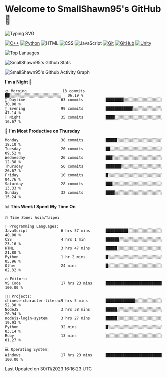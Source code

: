 # Welcome to SmallShawn95's GitHub 👋

![Typing SVG](https://readme-typing-svg.demolab.com/?lines=print("Hello,+world");cout+>>+"Hello,+world!"&center=true&size=22)

<!--
![GitHub User's Stars](https://img.shields.io/github/stars/smallshawn95?color=orange&label=Stars&labelColor=yellow)
![GitHub Followers](https://img.shields.io/github/followers/smallshawn95?color=orange&label=Followers&labelColor=FFDBAC)
-->

<!-- https://shields.io/, https://simpleicons.org/ -->
[![C++](https://img.shields.io/badge/-C++-00599C?style=flat-square&logo=cplusplus)](https://cplusplus.com/)
[![Python](https://img.shields.io/badge/-Python-3776AB?style=flat-square&logo=python&logoColor=ffffff)](https://www.python.org/)
![HTML](https://img.shields.io/badge/-HTML-E34F26?style=flat-square&logo=html5&logoColor=ffffff)
![CSS](https://img.shields.io/badge/-CSS-1572B6?style=flat-square&logo=css3)
![JavaScript](https://img.shields.io/badge/-JavaScript-F7DF1E?style=flat-square&logo=javascript&logoColor=ffffff)
[![Git](https://img.shields.io/badge/-Git-f05032?style=flat-square&logo=git&logoColor=ffffff)](https://git-scm.com/)
[![GitHub](https://img.shields.io/badge/-GitHub-181717?style=flat-square&logo=github)](https://github.com/)
[![Unity](https://img.shields.io/badge/-Unity-000000?style=flat-square&logo=unity)](https://unity.com/)

![Top Lanuages](https://github-readme-stats.vercel.app/api/top-langs/?username=smallshawn95&theme=holi&layout=donut)

![SmallShawn95's Github Stats](https://github-readme-stats.vercel.app/api?username=smallshawn95&theme=holi&show_icons=true)

![SmallShawn95's Github Activity Graph](https://github-readme-activity-graph.vercel.app/graph?username=smallshawn95&theme=tokyo-night)

<!-- ![SmallShawn95's WakaTime Stats](https://github-readme-stats.vercel.app/api/wakatime?username=smallshawn95) -->
<!-- ![Repositorie Card](https://github-readme-stats.vercel.app/api/pin/?username=smallshawn95&repo=Python-Discord-Bot-Course&theme=holi) -->
<!-- ![Repositorie Card](https://github-readme-stats.vercel.app/api/pin/?username=smallshawn95&repo=ZeroJudge-Code&theme=holi) -->

<!--START_SECTION:waka-->
**I'm a Night 🦉** 

```text
🌞 Morning                13 commits          ██░░░░░░░░░░░░░░░░░░░░░░░   06.19 % 
🌆 Daytime                63 commits          ████████░░░░░░░░░░░░░░░░░   30.00 % 
🌃 Evening                99 commits          ████████████░░░░░░░░░░░░░   47.14 % 
🌙 Night                  35 commits          ████░░░░░░░░░░░░░░░░░░░░░   16.67 % 
```
📅 **I'm Most Productive on Thursday** 

```text
Monday                   38 commits          █████░░░░░░░░░░░░░░░░░░░░   18.10 % 
Tuesday                  20 commits          ██░░░░░░░░░░░░░░░░░░░░░░░   09.52 % 
Wednesday                26 commits          ███░░░░░░░░░░░░░░░░░░░░░░   12.38 % 
Thursday                 56 commits          ███████░░░░░░░░░░░░░░░░░░   26.67 % 
Friday                   10 commits          █░░░░░░░░░░░░░░░░░░░░░░░░   04.76 % 
Saturday                 28 commits          ███░░░░░░░░░░░░░░░░░░░░░░   13.33 % 
Sunday                   32 commits          ████░░░░░░░░░░░░░░░░░░░░░   15.24 % 
```


📊 **This Week I Spent My Time On** 

```text
🕑︎ Time Zone: Asia/Taipei

💬 Programming Languages: 
JavaScript               6 hrs 57 mins       ██████████░░░░░░░░░░░░░░░   40.00 % 
CSS                      4 hrs 1 min         ██████░░░░░░░░░░░░░░░░░░░   23.16 % 
HTML                     3 hrs 47 mins       █████░░░░░░░░░░░░░░░░░░░░   21.80 % 
Python                   1 hr 2 mins         █░░░░░░░░░░░░░░░░░░░░░░░░   05.96 % 
Other                    24 mins             █░░░░░░░░░░░░░░░░░░░░░░░░   02.32 % 

🔥 Editors: 
VS Code                  17 hrs 23 mins      █████████████████████████   100.00 % 

🐱‍💻 Projects: 
chinese-character-literac9 hrs 5 mins        █████████████░░░░░░░░░░░░   52.30 % 
NodeJS                   3 hrs 38 mins       █████░░░░░░░░░░░░░░░░░░░░   20.94 % 
nodejs-login-system      3 hrs 27 mins       █████░░░░░░░░░░░░░░░░░░░░   19.93 % 
Python                   32 mins             █░░░░░░░░░░░░░░░░░░░░░░░░   03.14 % 
Ruby                     13 mins             ░░░░░░░░░░░░░░░░░░░░░░░░░   01.27 % 

💻 Operating System: 
Windows                  17 hrs 23 mins      █████████████████████████   100.00 % 
```


 Last Updated on 30/11/2023 16:16:23 UTC
<!--END_SECTION:waka-->

<!--
**smallshawn95/smallshawn95** is a ✨ _special_ ✨ repository because its `README.md` (this file) appears on your GitHub profile.

- 🔭 I’m currently working on ...
- 🌱 I’m currently learning ...
- 👯 I’m looking to collaborate on ...
- 🤔 I’m looking for help with ...
- 💬 Ask me about ...
- 📫 How to reach me: ...
- 😄 Pronouns: ...
- ⚡ Fun fact: ...
-->
